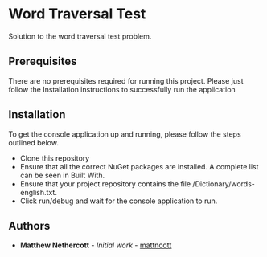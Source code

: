 ﻿# Word Traversal Test
 Solution to the word traversal test problem. 
 
 ## Prerequisites 
 There are no prerequisites required for running this project. Please just follow the Installation instructions to successfully run the application

 
 ## Installation
 To get the console application up and running, please follow the steps outlined below.

* Clone this repository
* Ensure that all the correct NuGet packages are installed. A complete list can be seen in Built With.
* Ensure that your project repository contains the file /Dictionary/words-english.txt.
* Click run/debug and wait for the console application to run.

## Authors

* **Matthew Nethercott** - *Initial work* - [mattncott](https://github.com/mattncott)
